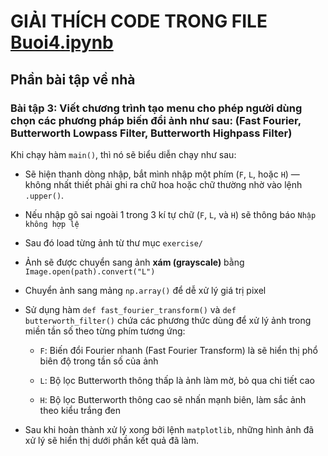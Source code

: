 # GIẢI THÍCH CODE TRONG FILE [Buoi4.ipynb](./Buoi4.ipynb)

## Phần bài tập về nhà

### Bài tập 3: Viết chương trình tạo menu cho phép người dùng chọn các phương pháp biến đổi ảnh như sau: (Fast Fourier, Butterworth Lowpass Filter, Butterworth Highpass Filter)

Khi chạy hàm `main()`, thì nó sẽ biểu diễn chạy như sau:

 - Sẽ hiện thanh dòng nhập, bắt mình nhập một phím (`F`, `L`, hoặc `H`) — không nhất thiết phải ghi ra chữ hoa hoặc chữ thường nhờ vào lệnh `.upper()`.

 - Nếu nhập gõ sai ngoài 1 trong 3 kí tự chữ (`F`, `L`, và `H`) sẽ thông báo `Nhập không hợp lệ`

 - Sau đó load từng ảnh từ thư mục `exercise/`

 - Ảnh sẽ được chuyển sang ảnh **xám (grayscale)** bằng `Image.open(path).convert("L")`

 - Chuyển ảnh sang mảng `np.array()` để dễ xử lý giá trị pixel

 - Sử dụng hàm `def fast_fourier_transform()` và `def butterworth_filter()` chứa các phương thức dùng để xử lý ảnh trong miền tần số theo từng phím tương ứng:
 
   - `F`: Biến đổi Fourier nhanh (Fast Fourier Transform) là sẽ hiển thị phổ biên độ trong tần số của ảnh

   - `L`: Bộ lọc Butterworth thông thấp là ảnh làm mờ, bỏ qua chi tiết cao

   - `H`: Bộ lọc Butterworth thông cao sẽ nhấn mạnh biên, làm sắc ảnh theo kiểu trắng đen 

 - Sau khi hoàn thành xử lý xong bởi lệnh `matplotlib`, những hình ảnh đã xử lý sẽ hiển thị dưới phần kết quả đã làm.

